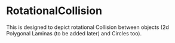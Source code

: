 # RotationalCollision
This is designed to depict rotational Collision between objects (2d Polygonal Laminas (to be added later) and Circles too).
